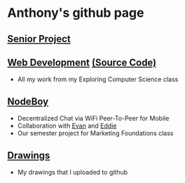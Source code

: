 # Anthony's github page

## [Senior Project](https://18fadly-anthony.github.io/senior-project/)

## [Web Development](https://ecs-wemxbbqlnh.now.sh/) [(Source Code)](https://github.com/18fadly-anthony/ECS)

- All my work from my Exploring Computer Science class

## [NodeBoy](https://github.com/AppMakingBois/NodeBoy)

- Decentralized Chat via WiFi Peer-To-Peer for Mobile
- Collaboration with [Evan](https://github.com/evan3334) and [Eddie](https://github.com/Crumkid4)
- Our semester project for Marketing Foundations class

## [Drawings](https://github.com/18fadly-anthony/drawings)

- My drawings that I uploaded to github
